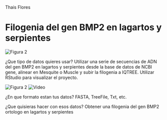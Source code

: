 Thais Flores

# **Filogenia del gen BMP2 en lagartos y serpientes**



![Figura 2](https://upload.wikimedia.org/wikipedia/commons/thumb/f/f5/Snakes_Diversity.jpg/800px-Snakes_Diversity.jpg)


¿Que tipo de datos quieres usar?
Utilizar una serie de secuencias de ADN del gen BMP2 en lagartos y serpientes desde la base de datos de NCBI gene, alinear en Mesquite o Muscle y subir la filogenia a IQTREE. Utilizar RStudio para visualizar el proyecto.

![Figura 2](https://st2.depositphotos.com/7508786/10466/i/450/depositphotos_104662544-stock-photo-leopard-gecko-on-the-rock.jpg)
![Video](https://www.youtube.com/watch?v=gRGWXAEjFDU&ab_channel=BosterBio)

¿En que formato estan tus datos?
FASTA, TreeFile, Txt, etc.


¿Que quisieras hacer con esos datos?
Obtener una filogenia del gen BMP2 ortologo en lagartos y serpientes
